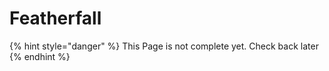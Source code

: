 # Featherfall

{% hint style="danger" %}
This Page is not complete yet. Check back later
{% endhint %}

<figure><img src="https://github.com/user-attachments/assets/b11b55b1-c97f-4f49-88b8-0944c2d97478" alt=""><figcaption></figcaption></figure>
